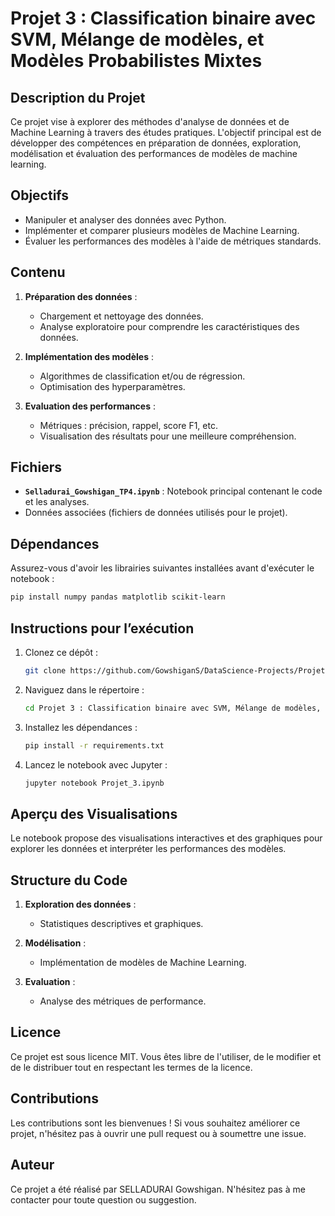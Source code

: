 # Projet 3 : Classification binaire avec SVM, Mélange de modèles, et Modèles Probabilistes Mixtes

## Description du Projet

Ce projet vise à explorer des méthodes d'analyse de données et de Machine Learning à travers des études pratiques. L'objectif principal est de développer des compétences en préparation de données, exploration, modélisation et évaluation des performances de modèles de machine learning.

## Objectifs

- Manipuler et analyser des données avec Python.
- Implémenter et comparer plusieurs modèles de Machine Learning.
- Évaluer les performances des modèles à l'aide de métriques standards.

## Contenu

1. **Préparation des données** :

    - Chargement et nettoyage des données.
    - Analyse exploratoire pour comprendre les caractéristiques des données.

2. **Implémentation des modèles** :

    - Algorithmes de classification et/ou de régression.
    - Optimisation des hyperparamètres.

3. **Evaluation des performances** :

    - Métriques : précision, rappel, score F1, etc.
    - Visualisation des résultats pour une meilleure compréhension.

## Fichiers

- **`Selladurai_Gowshigan_TP4.ipynb`** : Notebook principal contenant le code et les analyses.
- Données associées (fichiers de données utilisés pour le projet).

## Dépendances

Assurez-vous d'avoir les librairies suivantes installées avant d'exécuter le notebook :

```bash
pip install numpy pandas matplotlib scikit-learn
```

## Instructions pour l’exécution

1. Clonez ce dépôt :

    ```bash
    git clone https://github.com/GowshiganS/DataScience-Projects/Projet 3 : Classification binaire avec SVM, Mélange de modèles, et Modèles Probabilistes Mixte;git
    ```

2. Naviguez dans le répertoire :

    ```bash
    cd Projet 3 : Classification binaire avec SVM, Mélange de modèles, et Modèles Probabilistes Mixtes
    ```

3. Installez les dépendances :

    ```bash
    pip install -r requirements.txt
    ```

4. Lancez le notebook avec Jupyter :

    ```bash
    jupyter notebook Projet_3.ipynb
    ```

## Aperçu des Visualisations

Le notebook propose des visualisations interactives et des graphiques pour explorer les données et interpréter les performances des modèles.

## Structure du Code

1. **Exploration des données** :

    - Statistiques descriptives et graphiques.

2. **Modélisation** :

    - Implémentation de modèles de Machine Learning.

3. **Evaluation** :

    - Analyse des métriques de performance.

## Licence

Ce projet est sous licence MIT. Vous êtes libre de l'utiliser, de le modifier et de le distribuer tout en respectant les termes de la licence.

## Contributions

Les contributions sont les bienvenues ! Si vous souhaitez améliorer ce projet, n'hésitez pas à ouvrir une pull request ou à soumettre une issue.

## Auteur

Ce projet a été réalisé par SELLADURAI Gowshigan. N'hésitez pas à me contacter pour toute question ou suggestion.

